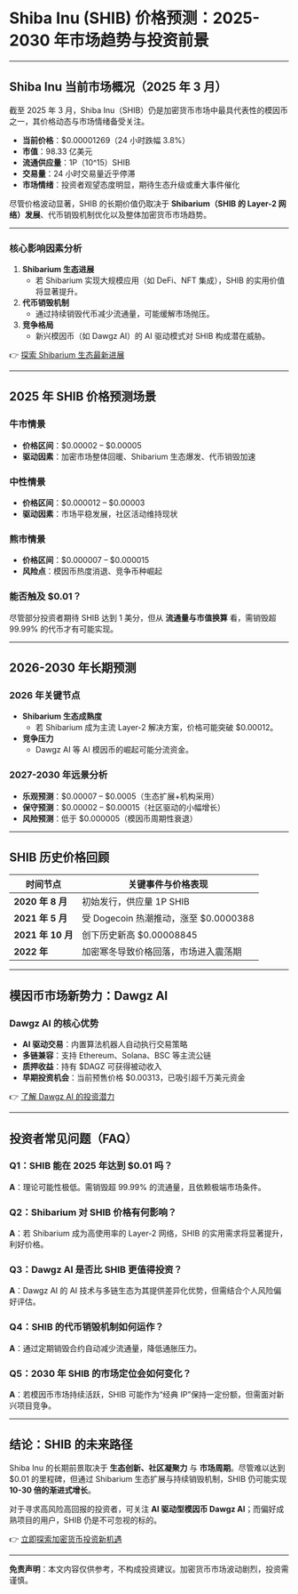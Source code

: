 # Shiba Inu (SHIB) 价格预测：2025-2030 年市场趋势与投资前景  

---

## Shiba Inu 当前市场概况（2025 年 3 月）  

截至 2025 年 3 月，Shiba Inu（SHIB）仍是加密货币市场中最具代表性的模因币之一，其价格动态与市场情绪备受关注。  

- **当前价格**：$0.00001269（24 小时跌幅 3.8%）  
- **市值**：98.33 亿美元  
- **流通供应量**：1P（10^15）SHIB  
- **交易量**：24 小时交易量近乎停滞  
- **市场情绪**：投资者观望态度明显，期待生态升级或重大事件催化  

尽管价格波动显著，SHIB 的长期价值仍取决于 **Shibarium（SHIB 的 Layer-2 网络）发展**、代币销毁机制优化以及整体加密货币市场趋势。  

---

### 核心影响因素分析  

1. **Shibarium 生态进展**  
   - 若 Shibarium 实现大规模应用（如 DeFi、NFT 集成），SHIB 的实用价值将显著提升。  
2. **代币销毁机制**  
   - 通过持续销毁代币减少流通量，可能缓解市场抛压。  
3. **竞争格局**  
   - 新兴模因币（如 Dawgz AI）的 AI 驱动模式对 SHIB 构成潜在威胁。  

👉 [探索 Shibarium 生态最新进展](https://bit.ly/okx_welcome)  

---

## 2025 年 SHIB 价格预测场景  

### **牛市情景**  
- **价格区间**：$0.00002 – $0.00005  
- **驱动因素**：加密市场整体回暖、Shibarium 生态爆发、代币销毁加速  

### **中性情景**  
- **价格区间**：$0.000012 – $0.00003  
- **驱动因素**：市场平稳发展，社区活动维持现状  

### **熊市情景**  
- **价格区间**：$0.000007 – $0.000015  
- **风险点**：模因币热度消退、竞争币种崛起  

### **能否触及 $0.01？**  
尽管部分投资者期待 SHIB 达到 1 美分，但从 **流通量与市值换算** 看，需销毁超 99.99% 的代币才有可能实现。  

---

## 2026-2030 年长期预测  

### **2026 年关键节点**  
- **Shibarium 生态成熟度**  
  - 若 Shibarium 成为主流 Layer-2 解决方案，价格可能突破 $0.00012。  
- **竞争压力**  
  - Dawgz AI 等 AI 模因币的崛起可能分流资金。  

### **2027-2030 年远景分析**  
- **乐观预测**：$0.00007 – $0.0005（生态扩展+机构采用）  
- **保守预测**：$0.00002 – $0.00015（社区驱动的小幅增长）  
- **风险预测**：低于 $0.000005（模因币周期性衰退）  

---

## SHIB 历史价格回顾  

| 时间节点       | 关键事件与价格表现                          |  
|----------------|-------------------------------------------|  
| **2020 年 8 月** | 初始发行，供应量 1P SHIB                    |  
| **2021 年 5 月** | 受 Dogecoin 热潮推动，涨至 $0.0000388       |  
| **2021 年 10 月** | 创下历史新高 $0.00008845                  |  
| **2022 年**     | 加密寒冬导致价格回落，市场进入震荡期        |  

---

## 模因币市场新势力：Dawgz AI  

### **Dawgz AI 的核心优势**  
- **AI 驱动交易**：内置算法机器人自动执行交易策略  
- **多链兼容**：支持 Ethereum、Solana、BSC 等主流公链  
- **质押收益**：持有 $DAGZ 可获得被动收入  
- **早期投资机会**：当前预售价格 $0.00313，已吸引超千万美元资金  

👉 [了解 Dawgz AI 的投资潜力](https://bit.ly/okx_welcome)  

---

## 投资者常见问题（FAQ）  

### **Q1：SHIB 能在 2025 年达到 $0.01 吗？**  
**A**：理论可能性极低。需销毁超 99.99% 的流通量，且依赖极端市场条件。  

### **Q2：Shibarium 对 SHIB 价格有何影响？**  
**A**：若 Shibarium 成为高使用率的 Layer-2 网络，SHIB 的实用需求将显著提升，利好价格。  

### **Q3：Dawgz AI 是否比 SHIB 更值得投资？**  
**A**：Dawgz AI 的 AI 技术与多链生态为其提供差异化优势，但需结合个人风险偏好评估。  

### **Q4：SHIB 的代币销毁机制如何运作？**  
**A**：通过定期销毁合约自动减少流通量，降低通胀压力。  

### **Q5：2030 年 SHIB 的市场定位会如何变化？**  
**A**：若模因币市场持续活跃，SHIB 可能作为“经典 IP”保持一定份额，但需面对新兴项目竞争。  

---

## 结论：SHIB 的未来路径  

Shiba Inu 的长期前景取决于 **生态创新、社区凝聚力** 与 **市场周期**。尽管难以达到 $0.01 的里程碑，但通过 Shibarium 生态扩展与持续销毁机制，SHIB 仍可能实现 **10-30 倍的渐进式增长**。  

对于寻求高风险高回报的投资者，可关注 **AI 驱动型模因币 Dawgz AI**；而偏好成熟项目的用户，SHIB 仍是不可忽视的标的。  

👉 [立即探索加密货币投资新机遇](https://bit.ly/okx_welcome)  

---

**免责声明**：本文内容仅供参考，不构成投资建议。加密货币市场波动剧烈，投资需谨慎。